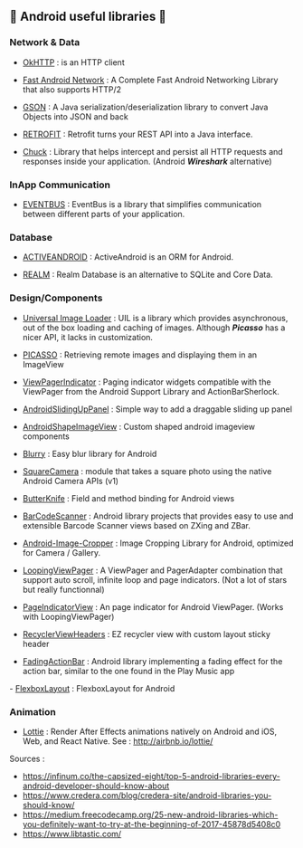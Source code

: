 ## :frog: Android useful libraries :iphone: ##

### Network & Data ###

- [OkHTTP](http://square.github.io/okhttp/) : is an HTTP client

- [Fast Android Network](https://github.com/amitshekhariitbhu/Fast-Android-Networking) :  A Complete Fast Android Networking Library that also supports HTTP/2 

- [GSON](https://github.com/google/gson) : A Java serialization/deserialization library to convert Java Objects into JSON and back

- [RETROFIT](http://square.github.io/retrofit/) : Retrofit turns your REST API into a Java interface.

- [Chuck](https://github.com/jgilfelt/chuck) : Library that helps intercept and persist all HTTP requests and responses inside your application. (Android ***Wireshark*** alternative)

### InApp Communication ###

- [EVENTBUS](http://greenrobot.github.io/EventBus/) : EventBus is a library that simplifies communication between different parts of your application.

### Database ###

- [ACTIVEANDROID](http://www.activeandroid.com/) : ActiveAndroid is an ORM for Android.

- [REALM](https://realm.io/products/realm-database/) : Realm Database is an alternative to SQLite and Core Data.

### Design/Components ###

- [Universal Image Loader](https://github.com/nostra13/Android-Universal-Image-Loader) : UIL is a library which provides asynchronous, out of the box loading and caching of images. Although ***Picasso*** has a nicer API, it lacks in customization.

- [PICASSO](http://square.github.io/picasso/) : Retrieving remote images and displaying them in an ImageView

- [ViewPagerIndicator](https://github.com/JakeWharton/ViewPagerIndicator) : Paging indicator widgets compatible with the ViewPager from the Android Support Library and ActionBarSherlock.

- [AndroidSlidingUpPanel](https://github.com/umano/AndroidSlidingUpPanel) : Simple way to add a draggable sliding up panel 

- [AndroidShapeImageView](https://github.com/siyamed/android-shape-imageview) : Custom shaped android imageview components

- [Blurry](https://github.com/wasabeef/Blurry) : Easy blur library for Android

- [SquareCamera](https://github.com/boxme/SquareCamera) : module that takes a square photo using the native Android Camera APIs (v1)

- [ButterKnife](http://jakewharton.github.io/butterknife/) : Field and method binding for Android views

- [BarCodeScanner](https://github.com/dm77/barcodescanner) : Android library projects that provides easy to use and extensible Barcode Scanner views based on ZXing and ZBar.

- [Android-Image-Cropper](https://github.com/ArthurHub/Android-Image-Cropper) : Image Cropping Library for Android, optimized for Camera / Gallery.

- [LoopingViewPager](https://github.com/siralam/LoopingViewPager) : A ViewPager and PagerAdapter combination that support auto scroll, infinite loop and page indicators. (Not a lot of stars but really functionnal)

- [PageIndicatorView](https://github.com/romandanylyk/PageIndicatorView) : An page indicator for Android ViewPager. (Works with LoopingViewPager)

- [RecyclerViewHeaders](https://github.com/paetztm/recycler_view_headers) : EZ recycler view with custom layout sticky header

- [FadingActionBar](https://github.com/ManuelPeinado/FadingActionBar) : Android library implementing a fading effect for the action bar, similar to the one found in the Play Music app

- [FlexboxLayout](https://github.com/google/flexbox-layout) : FlexboxLayout for Android

### Animation ###

- [Lottie](https://github.com/airbnb/lottie-android) : Render After Effects animations natively on Android and iOS, Web, and React Native. See : http://airbnb.io/lottie/


Sources : 

- https://infinum.co/the-capsized-eight/top-5-android-libraries-every-android-developer-should-know-about
- https://www.credera.com/blog/credera-site/android-libraries-you-should-know/
- https://medium.freecodecamp.org/25-new-android-libraries-which-you-definitely-want-to-try-at-the-beginning-of-2017-45878d5408c0
- https://www.libtastic.com/
